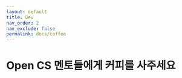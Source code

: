 ```yaml
---
layout: default
title: Dev
nav_order: 2
nav_exclude: false
permalink: docs/coffee
---
```

# Open CS 멘토들에게 커피를 사주세요